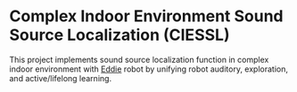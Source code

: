 # Complex Indoor Environment Sound Source Localization (CIESSL)

This project implements sound source localization function in complex indoor environment with [Eddie](https://www.generationrobots.com/en/401394-eddie-robot-platform-parallax.html) robot by unifying robot auditory, exploration, and active/lifelong learning.




